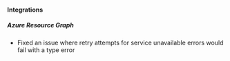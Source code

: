 
#### Integrations

##### Azure Resource Graph

- Fixed an issue where retry attempts for service unavailable errors would fail with a type error
